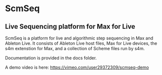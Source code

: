 # ScmSeq
## Live Sequencing platform for Max for Live

ScmSeq is a platform for live and algorithmic step sequencing in Max and
Ableton Live. It consists of Ableton Live host files, Max for Live devices,
the s4m extenstion for Max, and a collection of Scheme files run by s4m.

Documentation is provided in the docs folder.

A demo video is here: https://vimeo.com/user29372309/scmseq-demo 
